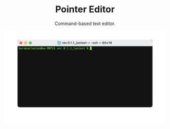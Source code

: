 <h1 align="center">Pointer Editor</h2>
<p align="center">
Command-based text editor.
</p>
<p align="center">
<img align="center" src="./docs/pointer_editor.gif" />
</p>

